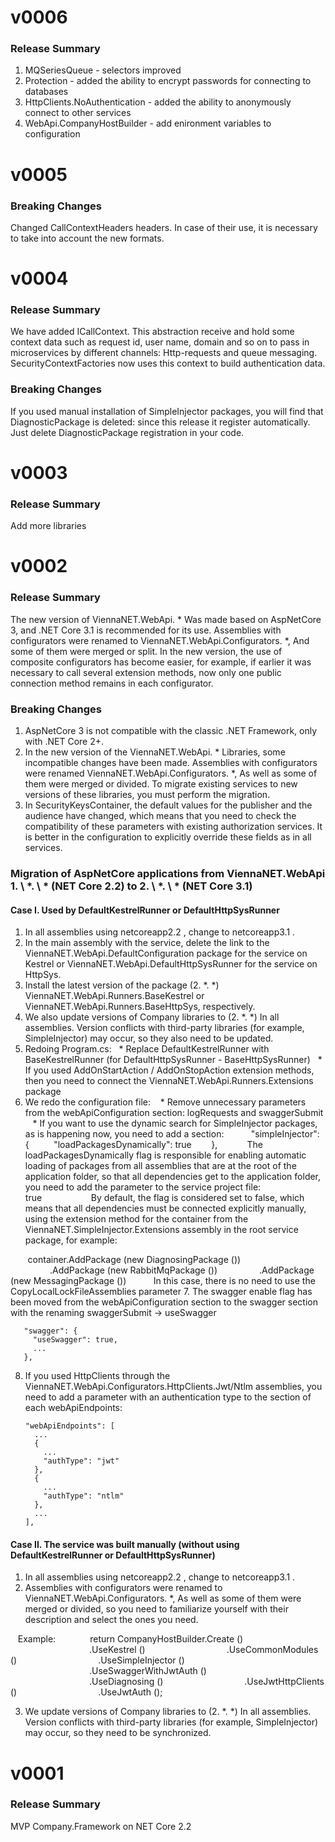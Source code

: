 # v0006

### Release Summary
1. MQSeriesQueue - selectors improved
2. Protection - added the ability to encrypt passwords for connecting to databases
3. HttpClients.NoAuthentication - added the ability to anonymously connect to other services
4. WebApi.CompanyHostBuilder - add enironment variables to configuration

# v0005

### Breaking Changes
Changed CallContextHeaders headers. In case of their use, it is necessary to take into account the new formats.


# v0004

### Release Summary
We have added ICallContext. This abstraction receive and hold some context data such as request id, user name, domain and so on to pass in microservices by different channels: Http-requests and queue messaging.
SecurityContextFactories now uses this context to build authentication data.

### Breaking Changes
If you used manual installation of SimpleInjector packages, you will find that DiagnosticPackage is deleted: since this release it register automatically. Just delete DiagnosticPackage registration in your code.


# v0003

### Release Summary
Add more libraries


# v0002

### Release Summary
The new version of ViennaNET.WebApi. * Was made based on AspNetCore 3, and .NET Core 3.1 is recommended for its use.
Assemblies with configurators were renamed to ViennaNET.WebApi.Configurators. *, And some of them were merged or split.
In the new version, the use of composite configurators has become easier, for example, if earlier it was necessary to call several extension methods, now only one public connection method remains in each configurator.

### Breaking Changes
1. AspNetCore 3 is not compatible with the classic .NET Framework, only with .NET Core 2+.
2. In the new version of the ViennaNET.WebApi. * Libraries, some incompatible changes have been made. Assemblies with configurators were renamed ViennaNET.WebApi.Configurators. *, As well as some of them were merged or divided. To migrate existing services to new versions of these libraries, you must perform the migration.
3. In SecurityKeysContainer, the default values ​​for the publisher and the audience have changed, which means that you need to check the compatibility of these parameters with existing authorization services. It is better in the configuration to explicitly override these fields as in all services.


### Migration of AspNetCore applications from ViennaNET.WebApi 1. \ *. \ * (NET Core 2.2) to 2. \ *. \ * (NET Core 3.1)

#### Case I. Used by DefaultKestrelRunner or DefaultHttpSysRunner
1. In all assemblies using <TargetFramework> netcoreapp2.2 </TargetFramework>, change to <TargetFramework> netcoreapp3.1 </TargetFramework>.
2. In the main assembly with the service, delete the link to the ViennaNET.WebApi.DefaultConfiguration package for the service on Kestrel or ViennaNET.WebApi.DefaultHttpSysRunner for the service on HttpSys.
3. Install the latest version of the package (2. *. *) ViennaNET.WebApi.Runners.BaseKestrel or ViennaNET.WebApi.Runners.BaseHttpSys, respectively.
4. We also update versions of Company libraries to (2. *. *) In all assemblies. Version conflicts with third-party libraries (for example, SimpleInjector) may occur, so they also need to be updated.
5. Redoing Program.cs:
  * Replace DefaultKestrelRunner with BaseKestrelRunner (for DefaultHttpSysRunner - BaseHttpSysRunner)
  * If you used AddOnStartAction <T> / AddOnStopAction <T> extension methods, then you need to connect the ViennaNET.WebApi.Runners.Extensions package
6. We redo the configuration file:
   * Remove unnecessary parameters from the webApiConfiguration section: logRequests and swaggerSubmit
   * If you want to use the dynamic search for SimpleInjector packages, as is happening now, you need to add a section:
  
       "simpleInjector": {
         "loadPackagesDynamically": true
       },
       
   The loadPackagesDynamically flag is responsible for enabling automatic loading of packages from all assemblies that are at the root of the application folder, so that all dependencies get to the application folder, you need to add the parameter to the service project file:
  
       <PropertyGroup>
          <CopyLocalLockFileAssemblies> true </CopyLocalLockFileAssemblies>
       </PropertyGroup>
       
   By default, the flag is considered set to false, which means that all dependencies must be connected explicitly manually, using the extension method for the container from the ViennaNET.SimpleInjector.Extensions assembly in the root service package, for example:

       container.AddPackage (new DiagnosingPackage ())
                .AddPackage (new RabbitMqPackage ())
                .AddPackage (new MessagingPackage ())
      
   In this case, there is no need to use the CopyLocalLockFileAssemblies parameter
7. The swagger enable flag has been moved from the webApiConfiguration section to the swagger section with the renaming swaggerSubmit -> useSwagger

       "swagger": {
         "useSwagger": true,
         ...
       },

8. If you used HttpClients through the ViennaNET.WebApi.Configurators.HttpClients.Jwt/Ntlm assemblies, you need to add a parameter with an authentication type to the section of each webApiEndpoints:

       "webApiEndpoints": [
         ...
         {
           ...
           "authType": "jwt"
         },
         {
           ...
           "authType": "ntlm"
         },
         ...
       ],

#### Case II. The service was built manually (without using DefaultKestrelRunner or DefaultHttpSysRunner)
1) In all assemblies using <TargetFramework> netcoreapp2.2 </TargetFramework>, change to <TargetFramework> netcoreapp3.1 </TargetFramework>.
2) Assemblies with configurators were renamed to ViennaNET.WebApi.Configurators. *, As well as some of them were merged or divided, so you need to familiarize yourself with their description and select the ones you need.

   Example:
     
       return CompanyHostBuilder.Create ()
                                .UseKestrel ()
                                .UseCommonModules ()
                                .UseSimpleInjector ()
                                .UseSwaggerWithJwtAuth ()
                                .UseDiagnosing ()
                                .UseJwtHttpClients ()
                                .UseJwtAuth ();

3) We update versions of Company libraries to (2. *. *) In all assemblies. Version conflicts with third-party libraries (for example, SimpleInjector) may occur, so they need to be synchronized.


# v0001

### Release Summary
MVP Company.Framework on NET Core 2.2